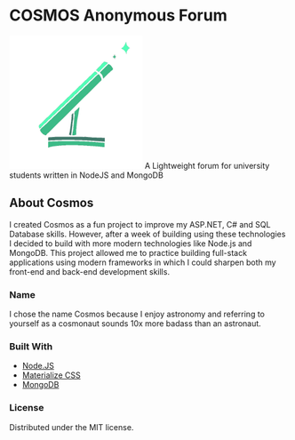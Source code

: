 # COSMOS Anonymous Forum
<img src="https://raw.githubusercontent.com/AdamCollins/Cosmos/master/logo.png" alt="alt text" width="240px">
A Lightweight forum for university students written in NodeJS and MongoDB


## About Cosmos
I created Cosmos as a fun project to improve my ASP.NET, C# and SQL Database skills. However, after a week of building using these technologies I decided to build with more modern technologies like Node.js and MongoDB.
This project allowed me to practice building full-stack applications using modern frameworks in which I could sharpen both my front-end and back-end development skills.

### Name
I chose the name Cosmos because I enjoy astronomy and referring to yourself as a cosmonaut sounds 10x more badass than an astronaut.

### Built With
* [Node.JS](https://nodejs.org/en/)
* [Materialize CSS](http://materializecss.com)
* [MongoDB](https://www.mongodb.com/)

### License
Distributed under the MIT license.

[travis-image]: https://img.shields.io/travis/dbader/node-datadog-metrics/master.svg?style=flat-square
[travis-url]: https://travis-ci.org/dbader/node-datadog-metrics
